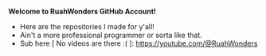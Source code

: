 **Welcome to RuahWonders GitHub Account!**
- Here are the repositories I made for y'all!
- Ain't a more professional programmer or sorta like that.
- Sub here [ No videos are there :( ]: https://youtube.com/@RuahWonders
<!---
RuahWonders/RuahWonders is a ✨ special ✨ repository because its `README.md` (this file) appears on your GitHub profile.
You can click the Preview link to take a look at your changes.
--->

